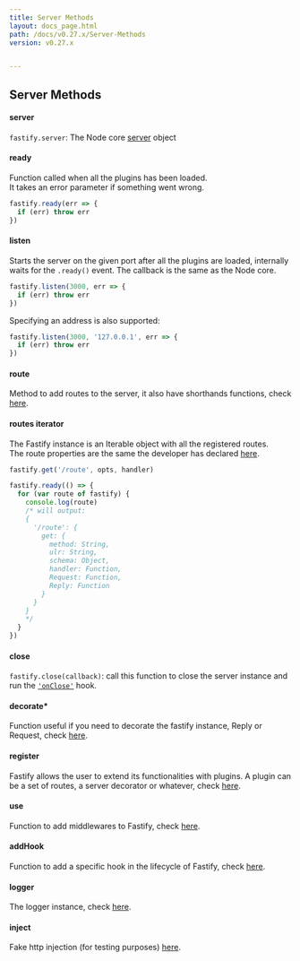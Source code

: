 ```yaml
---
title: Server Methods
layout: docs_page.html
path: /docs/v0.27.x/Server-Methods
version: v0.27.x


---
```


## Server Methods

<a name="server"></a>
#### server
`fastify.server`: The Node core [server](https://nodejs.org/api/http.html#http_class_http_server) object

<a name="ready"></a>
#### ready
Function called when all the plugins has been loaded.  
It takes an error parameter if something went wrong.
```js
fastify.ready(err => {
  if (err) throw err
})
```

<a name="listen"></a>
#### listen
Starts the server on the given port after all the plugins are loaded, internally waits for the `.ready()` event. The callback is the same as the Node core.
```js
fastify.listen(3000, err => {
  if (err) throw err
})
```

Specifying an address is also supported:

```js
fastify.listen(3000, '127.0.0.1', err => {
  if (err) throw err
})
```

<a name="route"></a>
#### route
Method to add routes to the server, it also have shorthands functions, check [here](/docs/v0.27.x/Routes).

<a name="routes-iterator"></a>
#### routes iterator
The Fastify instance is an Iterable object with all the registered routes.  
The route properties are the same the developer has declared [here](/docs/v0.27.x/Routes).
```js
fastify.get('/route', opts, handler)

fastify.ready(() => {
  for (var route of fastify) {
    console.log(route)
    /* will output:
    {
      '/route': {
        get: {
          method: String,
          ulr: String,
          schema: Object,
          handler: Function,
          Request: Function,
          Reply: Function
        }
      }
    }
    */
  }
})
```

<a name="close"></a>
#### close
`fastify.close(callback)`: call this function to close the server instance and run the [`'onClose'`](/docs/v0.27.x/Hooks#on-close) hook.

<a name="decorate"></a>
#### decorate*
Function useful if you need to decorate the fastify instance, Reply or Request, check [here](/docs/v0.27.x/Decorators).

<a name="register"></a>
#### register
Fastify allows the user to extend its functionalities with plugins.
A plugin can be a set of routes, a server decorator or whatever, check [here](/docs/v0.27.x/Plugins).

<a name="use"></a>
#### use
Function to add middlewares to Fastify, check  [here](/docs/v0.27.x/Middlewares).

<a name="addHook"></a>
#### addHook
Function to add a specific hook in the lifecycle of Fastify, check  [here](/docs/v0.27.x/Hooks).

<a name="logger"></a>
#### logger
The logger instance, check  [here](/docs/v0.27.x/Logging).

<a name="inject"></a>
#### inject
Fake http injection (for testing purposes)  [here](/docs/v0.27.x/Testing#inject).
